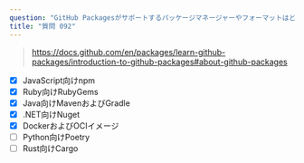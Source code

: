 ```yaml
---
question: "GitHub Packagesがサポートするパッケージマネージャーやフォーマットはどれですか？（5つ選択）"
title: "質問 092"
---
```


> https://docs.github.com/en/packages/learn-github-packages/introduction-to-github-packages#about-github-packages
- [x] JavaScript向けnpm
- [x] Ruby向けRubyGems
- [x] Java向けMavenおよびGradle
- [x] .NET向けNuget
- [x] DockerおよびOCIイメージ
- [ ] Python向けPoetry
- [ ] Rust向けCargo